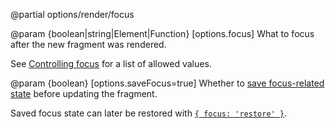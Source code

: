 @partial options/render/focus

@param {boolean|string|Element|Function} [options.focus]
  What to focus after the new fragment was rendered.

  See [Controlling focus](/focus) for a list of allowed values.

@param {boolean} [options.saveFocus=true]
  Whether to [save focus-related state](/up.viewport.saveFocus) before updating the fragment.

  Saved focus state can later be restored with [`{ focus: 'restore' }`](/focus#restoring-focus).
